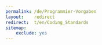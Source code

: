 ```yaml
---
permalink: /de/Programmier-Vorgaben
layout:    redirect
redirect:  t/en/Coding_Standards
sitemap:
    exclude: yes
---
```

